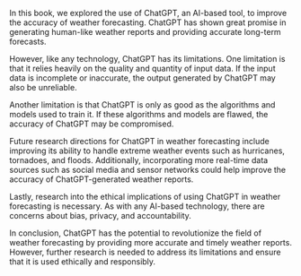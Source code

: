 

In this book, we explored the use of ChatGPT, an AI-based tool, to improve the accuracy of weather forecasting. ChatGPT has shown great promise in generating human-like weather reports and providing accurate long-term forecasts.

However, like any technology, ChatGPT has its limitations. One limitation is that it relies heavily on the quality and quantity of input data. If the input data is incomplete or inaccurate, the output generated by ChatGPT may also be unreliable.

Another limitation is that ChatGPT is only as good as the algorithms and models used to train it. If these algorithms and models are flawed, the accuracy of ChatGPT may be compromised.

Future research directions for ChatGPT in weather forecasting include improving its ability to handle extreme weather events such as hurricanes, tornadoes, and floods. Additionally, incorporating more real-time data sources such as social media and sensor networks could help improve the accuracy of ChatGPT-generated weather reports.

Lastly, research into the ethical implications of using ChatGPT in weather forecasting is necessary. As with any AI-based technology, there are concerns about bias, privacy, and accountability.

In conclusion, ChatGPT has the potential to revolutionize the field of weather forecasting by providing more accurate and timely weather reports. However, further research is needed to address its limitations and ensure that it is used ethically and responsibly.
